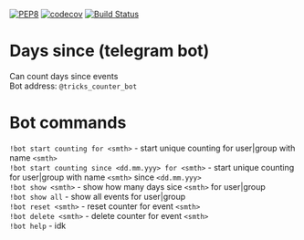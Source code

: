 [![PEP8](https://img.shields.io/badge/code%20style-pep8-orange.svg)](https://www.python.org/dev/peps/pep-0008/)
[![codecov](https://codecov.io/gh/LuckyTea/Math/branch/master/graph/badge.svg)](https://codecov.io/gh/LuckyTea/Days_since_telegram_bot)
[![Build Status](https://travis-ci.org/LuckyTea/Math.svg?branch=master)](https://travis-ci.org/LuckyTea/Days_since_telegram_bot)
# Days since (telegram bot)
Can count days since events  
Bot address: `@tricks_counter_bot`

# Bot commands
`!bot start counting for <smth>` - start unique counting for user|group with name `<smth>`  
`!bot start counting since <dd.mm.yyy> for <smth>` - start unique counting for user|group with name `<smth>` since `<dd.mm.yyy>`  
`!bot show <smth>` - show how many days sice `<smth>` for user|group  
`!bot show all` - show all events for user|group  
`!bot reset <smth>` - reset counter for event `<smth>`  
`!bot delete <smth>` - delete counter for event `<smth>`  
`!bot help` - idk
